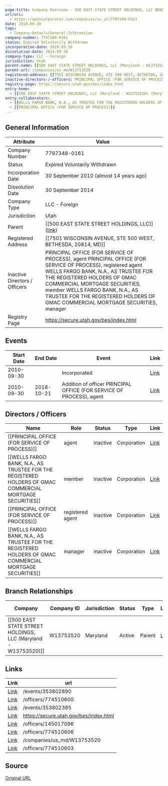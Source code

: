 ```yaml
---
page-title: Company Overview - 500 EAST STATE STREET HOLDINGS, LLC BRANCH (Utah - 7797348-0161)
url/uri:
  - https://opencorporates.com/companies/us_ut/7797348-0161
date: 2010-09-30
tags:
  - Company-Details/General-Information
company-number: 7797348-0161
status: Expired Voluntarily Withdrawn
incorporation-date: 2010-09-30
dissolution-date: 2014-09-30
company-type: LLC - Foreign
jurisdiction: Utah
parent-name: [[500 EAST STATE STREET HOLDINGS, LLC (Maryland - W13753520)]]
parent-url: /companies/us_md/W13753520
registered-address: [[7501 WISCONSIN AVENUE, STE 500 WEST, BETHESDA, 20814, MD]]
inactive-directors-/-officers: PRINCIPAL OFFICE (FOR SERVICE OF PROCESS), agent PRINCIPAL OFFICE (FOR SERVICE OF PROCESS), registered agent WELLS FARGO BANK, N.A., AS TRUSTEE FOR THE REGISTERED HOLDERS OF GMAC COMMERCIAL MORTGAGE SECURITIES, member WELLS FARGO BANK, N.A., AS TRUSTEE FOR THE REGISTERED HOLDERS OF GMAC COMMERCIAL MORTGAGE SECURITIES, manager
registry-page: https://secure.utah.gov/bes/index.html
entry-home:
  - [[500 EAST STATE STREET HOLDINGS, LLC (Maryland - W13753520) (Maryland)]]
entry-collaborators:
  - [[WELLS FARGO BANK, N.A., AS TRUSTEE FOR THE REGISTERED HOLDERS OF GMAC COMMERCIAL MORTGAGE SECURITIES]]
  - [[PRINCIPAL OFFICE (FOR SERVICE OF PROCESS)]]
---
```


## General Information
| Attribute          | Value                                       |
|--------------------|---------------------------------------------|
| Company Number     | 7797348-0161                                |
| Status             | Expired Voluntarily Withdrawn               |
| Incorporation Date | 30 September 2010 (almost 14 years ago)     |
| Dissolution Date   | 30 September 2014                           |
| Company Type       | LLC - Foreign                               |
| Jurisdiction       | Utah                                        |
| Parent             | [[500 EAST STATE STREET HOLDINGS, LLC]] ([link](/companies/us_md/W13753520)) |
| Registered Address | [[7501 WISCONSIN AVENUE, STE 500 WEST, BETHESDA, 20814, MD]] |
| Inactive Directors / Officers | PRINCIPAL OFFICE (FOR SERVICE OF PROCESS), agent PRINCIPAL OFFICE (FOR SERVICE OF PROCESS), registered agent WELLS FARGO BANK, N.A., AS TRUSTEE FOR THE REGISTERED HOLDERS OF GMAC COMMERCIAL MORTGAGE SECURITIES, member WELLS FARGO BANK, N.A., AS TRUSTEE FOR THE REGISTERED HOLDERS OF GMAC COMMERCIAL MORTGAGE SECURITIES, manager |
| Registry Page      | https://secure.utah.gov/bes/index.html      |

## Events

| Start Date | End Date   | Event                                                   | Link |
|------------|------------|-------------------------------------------------------|------|
| 2010-09-30 |            | Incorporated                                            | [Link](https://opencorporates.com/events/353802890) |
| 2010-09-30 | 2018-10-21 | Addition of officer PRINCIPAL OFFICE (FOR SERVICE OF PROCESS), agent | [Link](https://opencorporates.com/events/353802395) |

## Directors / Officers
| Name                 | Role            | Status     | Type        | Link |
|----------------------|-----------------|------------|-------------|------|
| [[PRINCIPAL OFFICE (FOR SERVICE OF PROCESS)]] | agent           | inactive   | Corporation | [Link](https://opencorporates.com/officers/145017096) |
| [[WELLS FARGO BANK, N.A., AS TRUSTEE FOR THE REGISTERED HOLDERS OF GMAC COMMERCIAL MORTGAGE SECURITIES]] | member          | inactive   | Corporation | [Link](https://opencorporates.com/officers/774510600) |
| [[PRINCIPAL OFFICE (FOR SERVICE OF PROCESS)]] | registered agent | inactive   | Corporation | [Link](https://opencorporates.com/officers/774510603) |
| [[WELLS FARGO BANK, N.A., AS TRUSTEE FOR THE REGISTERED HOLDERS OF GMAC COMMERCIAL MORTGAGE SECURITIES]] | manager         | inactive   | Corporation | [Link](https://opencorporates.com/officers/774510606) |

## Branch Relationships
| Company                       | Company ID            | Jurisdiction         | Status   | Type       | Link                                | Start Date   | End Date     | Statement Link                      |
|--------------------------------|----------------------|----------------------|----------|------------|-------------------------------------|--------------|--------------|-------------------------------------|
| [[500 EAST STATE STREET HOLDINGS, LLC (Maryland - W13753520)]] | W13753520            | Maryland             | Active   | Parent     | [Link](https://opencorporates.com/companies/us_md/W13753520) | 15 Sep 2010  | N/A          | [Statement](https://opencorporates.com/statements/18950049) |

## Links
| Link   | url                            
|--------|--------------------------------|
| [Link](/events/353802890) |/events/353802890             |
| [Link](/officers/774510600) |/officers/774510600           |
| [Link](/events/353802395) |/events/353802395             |
| [Link](https://secure.utah.gov/bes/index.html) |https://secure.utah.gov/bes/index.html|
| [Link](/officers/145017096) |/officers/145017096           |
| [Link](/officers/774510606) |/officers/774510606           |
| [Link](/companies/us_md/W13753520) |/companies/us_md/W13753520    |
| [Link](/officers/774510603) |/officers/774510603           |

## Source
[Original URL](https://opencorporates.com/companies/us_ut/7797348-0161)

